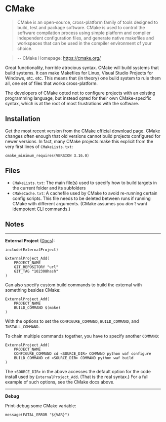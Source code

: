 # CMake

> CMake is an open-source, cross-platform family of tools designed to build, test and package software. CMake is used to control the software compilation process using simple platform and compiler independent configuration files, and generate native makefiles and workspaces that can be used in the compiler environment of your choice. 

> -- CMake Homepage: https://cmake.org/

Great functionality, horrible atrocious syntax. CMake will build systems that build systems. It can make Makefiles for Linux, Visual Studio Projects for Windows, etc. etc. This means that (in theory) one build system to rule them all, one set of files that works cross-platform.

The developers of CMake opted not to configure projects with an existing programming language, but instead opted for their own CMake-specific syntax, which is at the root of most frustrations with the software.

## Installation

Get the most recent version from the [CMake official download page](https://cmake.org/download/). CMake changes often enough that old versions cannot build projects configured for newer versions. In fact, many CMake projects make this explicit from the very first lines of `CMakeLists.txt`:

```
cmake_minimum_requires(VERSION 3.16.0)
```

## Files

* `CMakeLists.txt`: The main file(s) used to specify how to build targets in the current folder and its subfolders
* `CMakeCache.txt`: A cachefile used by CMake to avoid re-running certain config scripts. This file needs to be deleted between runs if running CMake with different arguments. (CMake assumes you *don't* want idempotent CLI commands.)

## Notes

---

**External Project** ([Docs](https://cmake.org/cmake/help/v3.0/module/ExternalProject.html)):

```
include(ExternalProject)

ExternalProject_Add(
    PROJECT_NAME
    GIT_REPOSITORY "url"
    GIT_TAG "102308hash"
)
```

Can also specify custom build commands to build the external with something besides CMake:

```
ExternalProject_Add(
    PROJECT_NAME
    BUILD_COMMAND $(make)
)
```

With the options to set the `CONFIGURE_COMMAND`, `BUILD_COMMAND`, and `INSTALL_COMMAND`.

To chain multiple commands together, you have to specify another `COMMAND`:

```
ExternalProject_Add(
    PROJECT_NAME
    CONFIGURE_COMMAND cd <SOURCE_DIR> COMMAND python waf configure
    BUILD_COMMAND cd <SOURCE_DIR> COMMAND python waf build
)
```

The `<SOURCE_DIR>` in the above accesses the default option for the code install used by `ExternalProject_Add`. (That is the real syntax.) For a full example of such options, see the CMake docs above.

---
    
**Debug**
    
Print-debug some CMake variable:

```
message(FATAL_ERROR "${VAR}")
```
